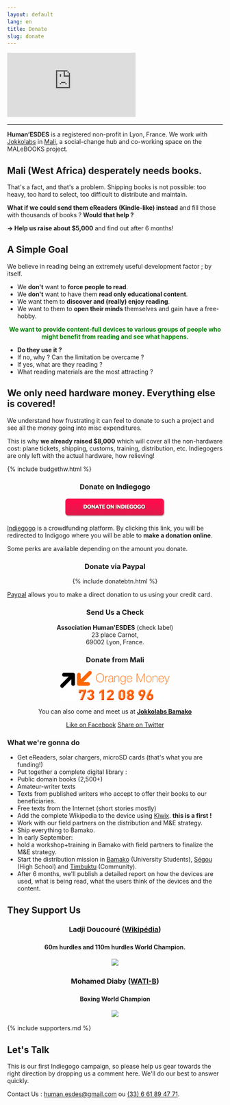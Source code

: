 ```yaml
---
layout: default
lang: en
title: Donate
slug: donate
---
```


<div class='embed-container'><iframe src='http://player.vimeo.com/video/89248142?title=0&amp;byline=0&amp;portrait=0' frameborder='0' webkitAllowFullScreen mozallowfullscreen allowFullScreen></iframe></div>

<hr />

**Human’ESDES** is a registered non-profit in Lyon, France. We work with  [Jokkolabs](http://jokkolabs.net) in [Mali](http://fr.wikipedia.org/wiki/Mali), a social-change hub and co-working space on the MALeBOOKS project.

## Mali (West Africa) desperately needs books.

That's a fact, and that's a problem. Shipping books is not possible: too heavy, too hard to select, too difficult to distribute and maintain.

**What if we could send them eReaders (Kindle-like) instead** and fill those with thousands of books ? **Would that help ?**

**→ Help us raise about $5,000** and find out after 6 months!

## A Simple Goal ##

We believe in reading being an extremely useful development factor ; by itself.

* We **don't** want to **force people to read**.
* We **don't** want to have them **read only educational content**.
* We want them to **discover and (really) enjoy reading**.
* We want to them to **open their minds** themselves and gain have a free-hobby.

<p style="text-align:center; color:green; font-weight:bold;">We want to provide content-full devices to various groups of people who might benefit from reading and see what happens.</p>

* **Do they use it ?**
* If no, why ? Can the limitation be overcame ?
* If yes, what are they reading ?
* What reading materials are the most attracting ?

## We only need hardware money. Everything else is covered!

We understand how frustrating it can feel to donate to such a project and see all the money going into misc expenditures.

This is why **we already raised $8,000** which will cover all the non-hardware cost: plane tickets, shipping, customs, training, distribution, etc. Indiegogers are only left with the actual hardware, how relieving!

{% include budgethw.html %}

<div class="row">
<div class="col-md-4" style="text-align:center;">
    <h3>Donate on Indiegogo</h3>
    <p><a href="http://igg.me/at/malebooks"><img src="/medias/donate-en.png" /></a></p>
    <p style="text-align:left;"><a href="http://igg.me/at/malebooks">Indiegogo</a> is a crowdfunding platform. By clicking this link, you will be redirected to Indigogo where you will be able to <strong>make a donation online</strong>.</p>
    <p style="text-align:left;">Some perks are available depending on the amount you donate.</p>
</div>

<div class="col-md-4" style="text-align:center;">
    <h3>Donate via Paypal</h3>
    <p>{% include donatebtn.html %}</p>
    <p style="text-align:left;"><a href="https://paypal.com">Paypal</a> allows you to make a direct donation to us using your credit card.</p>
</div>

<div class="col-md-4" style="text-align:center;">
    <h3>Send Us a Check</h3>
    <p><strong>Association Human'ESDES</strong> (check label)<br />23 place Carnot,<br />69002 Lyon, France.</p>
    <h3>Donate from Mali</h3>
    <p><img src="/medias/orange-money.png" /></p>
    <p>You can also come and meet us at <strong><a href="http://www.openstreetmap.org/?mlat=12.66537&mlon=-7.96932#map=17/12.66537/-7.96932">Jokkolabs Bamako</a></strong></p>
</div>

</div>

<p style="text-align:center;"><a class="btn btn-lg btn-primary" href="https://facebook.com/Malebooks" role="button"><i class="glyphicon glyphicon-thumbs-up"></i> Like on Facebook</a> <a class="btn btn-lg btn-primary" href="https://twitter.com/intent/tweet?hashtags=eBooks%20mali&original_referer=&related=eBooksML&text=Help+%40eBooksML+and+%40JokkoML+to+distribute+content-full+eReaders+in+%23Mali!&tw_p=tweetbutton&url=http%3a%2f%2fmalebooks.ml%2fdonate" role="button"><i class="glyphicon glyphicon-retweet"></i> Share on Twitter</a></p>

### What we're gonna do

* Get eReaders, solar chargers, microSD cards (that's what you are funding!)
* Put together a complete digital library :
 * Public domain books (2,500+)
 * Amateur-writer texts
 * Texts from published writers who accept to offer their books to our beneficiaries.
 * Free texts from the Internet (short stories mostly)
* Add the complete Wikipedia to the device using [Kiwix](http://kiwix.org). **this is a first !**
* Work with our field partners on the distribution and M&E strategy.
* Ship everything to Bamako.
* In early September:
 * hold a workshop+training in Bamako with field partners to finalize the M&E strategy.
 * Start the distribution mission in [Bamako](http://en.wikipedia.org/wiki/Bamako) (University Students), [Ségou](http://en.wikipedia.org/wiki/Segou) (High School) and [Timbuktu](http://en.wikipedia.org/wiki/Timbuktu) (Community).
* After 6 months, we'll publish a detailed report on how the devices are used, what is being read, what the users think of the devices and the content.

## They Support Us

<div class="row" style="text-align:center;">
<div class="col-md-6">
    <h3>Ladji Doucouré (<a href="http://en.wikipedia.org/wiki/Ladji_Doucouré">Wikipédia</a>)<h3>
    <h4>60m hurdles and 110m hurdles World Champion.</h4>
    <img src="https://images.indiegogo.com/file_attachments/478568/files/20140402083121-ladji.jpg?1396452681" />
</div>
<div class="col-md-6">
    <h3>Mohamed Diaby (<a href="http://www.wati-b-corporate.com/activites/sport">WATI-B</a>)<h3>
    <h4>Boxing World Champion</h4>
    <img src="https://images.indiegogo.com/file_attachments/478587/files/20140402083658-mohamed-diaby.jpg?1396453018" />
</div>
</div>

{% include supporters.md %}

## Let's Talk

This is our first Indiegogo campaign, so please help us gear towards the right direction by dropping us a comment here. We'll do our best to answer quickly.

Contact Us : [human.esdes@gmail.com](mailto:human.esdes@gmail.com) ou <a href="tel:33661894771">(33) 6 61 89 47 71</a>.

